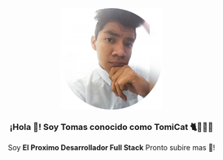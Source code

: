 <p align="center" width="300">
   <img align="center" width="200" style="" src="https://raw.githubusercontent.com/Tomi-Black/Tomicat-web/main/img/Suerte_amigo.png" />
   <h3 align="center">¡Hola 👋! Soy Tomas conocido como TomiCat 🐈👨🏻‍💻</h3>
</p>

<p align="center">Soy <strong>El Proximo Desarrollador Full Stack</strong> Pronto subire mas 👀!</br></p>
